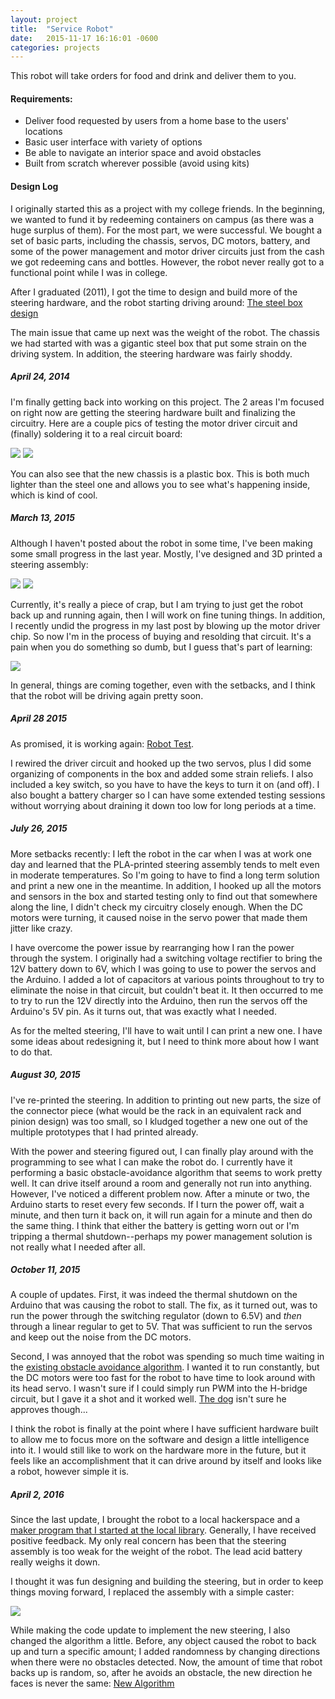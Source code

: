 ```yaml
---
layout: project
title:  "Service Robot"
date:   2015-11-17 16:16:01 -0600
categories: projects
---
```


This robot will take orders for food and drink and deliver them to you.

#### Requirements:

* Deliver food requested by users from a home base to the users\' locations
* Basic user interface with variety of options
* Be able to navigate an interior space and avoid obstacles
* Built from scratch wherever possible (avoid using kits)

#### Design Log
I originally started this as a project with my college friends. In the beginning, we wanted to fund it by redeeming containers on campus (as there was a huge surplus of them). For the most part, we were successful. We bought a set of basic parts, including the chassis, servos, DC motors, battery, and some of the power management and motor driver circuits just from the cash we got redeeming cans and bottles. However, the robot never really got to a functional point while I was in college.

After I graduated (2011), I got the time to design and build more of the steering hardware, and the robot starting driving around: [The steel box design](https://youtu.be/j0Zf290-C6U)

The main issue that came up next was the weight of the robot. The chassis we had started with was a gigantic steel box that put some strain on the driving system. In addition, the steering hardware was fairly shoddy.

##### April 24, 2014
I\'m finally getting back into working on this project. The 2 areas I\'m focused on right now are getting the steering hardware built and finalizing the circuitry. Here are a couple pics of testing the motor driver circuit and (finally) soldering it to a real circuit board:

![](/pictures/MotorTest.png)
![](/pictures/PCBMotorCircuit.png)

You can also see that the new chassis is a plastic box. This is both much lighter than the steel one and allows you to see what\'s happening inside, which is kind of cool.

##### March 13, 2015
Although I haven\'t posted about the robot in some time, I\'ve been making some small progress in the last year. Mostly, I\'ve designed and 3D printed a steering assembly:

![](/pictures/Steering1.png)
![](/pictures/Steering2.png)

Currently, it\'s really a piece of crap, but I am trying to just get the robot back up and running again, then I will work on fine tuning things. In addition, I recently undid the progress in my last post by blowing up the motor driver chip. So now I\'m in the process of buying and resolding that circuit. It\'s a pain when you do something so dumb, but I guess that\'s part of learning:

![](/pictures/Whoops.png)

In general, things are coming together, even with the setbacks, and I think that the robot will be driving again pretty soon.

##### April 28 2015
As promised, it is working again: [Robot Test](https://youtu.be/zMsPi7ghxFU).

I rewired the driver circuit and hooked up the two servos, plus I did some organizing of components in the box and added some strain reliefs. I also included a key switch, so you have to have the keys to turn it on (and off). I also bought a battery charger so I can have some extended testing sessions without worrying about draining it down too low for long periods at a time.

##### July 26, 2015
More setbacks recently: I left the robot in the car when I was at work one day and learned that the PLA-printed steering assembly tends to melt even in moderate temperatures. So I\'m going to have to find a long term solution and print a new one in the meantime. In addition, I hooked up all the motors and sensors in the box and started testing only to find out that somewhere along the line, I didn\'t check my circuitry closely enough. When the DC motors were turning, it caused noise in the servo power that made them jitter like crazy.

I have overcome the power issue by rearranging how I ran the power through the system. I originally had a switching voltage rectifier to bring the 12V battery down to 6V, which I was going to use to power the servos and the Arduino. I added a lot of capacitors at various points throughout to try to eliminate the noise in that circuit, but couldn\'t beat it. It then occurred to me to try to run the 12V directly into the Arduino, then run the servos off the Arduino\'s 5V pin. As it turns out, that was exactly what I needed.

As for the melted steering, I\'ll have to wait until I can print a new one. I have some ideas about redesigning it, but I need to think more about how I want to do that.

##### August 30, 2015
I\'ve re-printed the steering. In addition to printing out new parts, the size of the connector piece (what would be the rack in an equivalent rack and pinion design) was too small, so I kludged together a new one out of the multiple prototypes that I had printed already.

With the power and steering figured out, I can finally play around with the programming to see what I can make the robot do. I currently have it performing a basic obstacle-avoidance algorithm that seems to work pretty well. It can drive itself around a room and generally not run into anything. However, I\'ve noticed a different problem now. After a minute or two, the Arduino starts to reset every few seconds. If I turn the power off, wait a minute, and then turn it back on, it will run again for a minute and then do the same thing. I think that either the battery is getting worn out or I\'m tripping a thermal shutdown--perhaps my power management solution is not really what I needed after all.

##### October 11, 2015
A couple of updates. First, it was indeed the thermal shutdown on the Arduino that was causing the robot to stall. The fix, as it turned out, was to run the power through the switching regulator (down to 6.5V) and <i>then</i> through a linear regular to get to 5V. That was sufficient to run the servos and keep out the noise from the DC motors.

Second, I was annoyed that the robot was spending so much time waiting in the [existing obstacle avoidance algorithm](https://www.youtube.com/watch?v=f8gt-79XD8o). I wanted it to run constantly, but the DC motors were too fast for the robot to have time to look around with its head servo. I wasn\'t sure if I could simply run PWM into the H-bridge circuit, but I gave it a shot and it worked well. [The dog](https://youtu.be/5nOurTZPQm4) isn\'t sure he approves though...

I think the robot is finally at the point where I have sufficient hardware built to allow me to focus more on the software and design a little intelligence into it. I would still like to work on the hardware more in the future, but it feels like an accomplishment that it can drive around by itself and looks like a robot, however simple it is.

##### April 2, 2016
Since the last update, I brought the robot to a local hackerspace and a [maker program that I started at the local library](/makerspace.html). Generally, I have received positive feedback. My only real concern has been that the steering assembly is too weak for the weight of the robot. The lead acid battery really weighs it down.

I thought it was fun designing and building the steering, but in order to keep things moving forward, I replaced the assembly with a simple caster:

![](/pictures/Steering3.png)

While making the code update to implement the new steering, I also changed the algorithm a little. Before, any object caused the robot to back up and turn a specific amount; I added randomness by changing directions when there were no obstacles detected. Now, the amount of time that robot backs up is random, so, after he avoids an obstacle, the new direction he faces is never the same: [New Algorithm](https://youtu.be/w-Gu0EnD35M)
